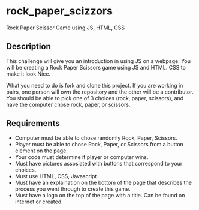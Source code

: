 # rock_paper_scizzors
Rock Paper Scissor Game using JS, HTML, CSS

## Description

This challenge will give you an introduction in using JS on a webpage. 
You will be creating a Rock Paper Scissors game using JS and HTML. CSS to make it look Nice. 

What you need to do is fork and clone this project. If you are working in pairs, one person will own the repository and the other will be a contributor. You should be able to pick one of 3 choices (rock, paper, scissors), and have the computer chose rock, paper, or scissors. 

## Requirements

* Computer must be able to chose randomly Rock, Paper, Scissors.
* Player must be able to chose Rock, Paper, or Scissors from a button element on the page.
* Your code must determine if player or computer wins.
* Must have pictures assosiated with buttons that correspond to your choices.
* Must use HTML, CSS, Javascript.
* Must have an explaination on the bottom of the page that describes the process you went through to create this game.
* Must have a logo on the top of the page with a title. Can be found on internet or created.
